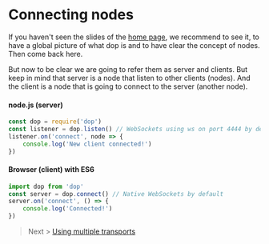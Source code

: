 # Connecting nodes

If you haven't seen the slides of the [home page](/), we recommend to see it, to have a global picture of what dop is and to have clear the concept of nodes. Then come back here.

But now to be clear we are going to refer them as server and clients. But keep in mind that server is a node that listen to other clients (nodes). And the client is a node that is going to connect to the server (another node).

#### node.js (server)

```js
const dop = require('dop')
const listener = dop.listen() // WebSockets using ws on port 4444 by default
listener.on('connect', node => {
    console.log('New client connected!')
})
```


#### Browser (client) with ES6
```js
import dop from 'dop'
const server = dop.connect() // Native WebSockets by default
server.on('connect', () => {
    console.log('Connected!')
})
```


> Next &gt; [Using multiple transports](/guide/javascript/using-multiple-transports)

